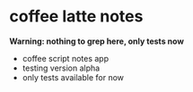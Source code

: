 coffee latte notes
==================

**Warning: nothing to grep here, only tests now**

* coffee script notes app
* testing version alpha
* only tests available for now
